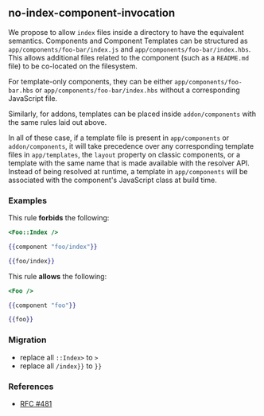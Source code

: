 ## no-index-component-invocation

We propose to allow `index`
files inside a directory to have the equivalent semantics. Components and Component Templates can be structured as `app/components/foo-bar/index.js` and
`app/components/foo-bar/index.hbs`. This allows additional files related to the
component (such as a `README.md` file) to be co-located on the filesystem.

For template-only components, they can be either `app/components/foo-bar.hbs`
or `app/components/foo-bar/index.hbs` without a corresponding JavaScript file.

Similarly, for addons, templates can be placed inside `addon/components` with
the same rules laid out above.

In all of these case, if a template file is present in `app/components` or
`addon/components`, it will take precedence over any corresponding template
files in `app/templates`, the `layout` property on classic components, or a
template with the same name that is made available with the resolver API.
Instead of being resolved at runtime, a template in `app/components` will be
associated with the component's JavaScript class at build time.

### Examples

This rule **forbids** the following:

```hbs
<Foo::Index />
```

```hbs
{{component "foo/index"}}
```

```hbs
{{foo/index}}
```

This rule **allows** the following:

```hbs
<Foo />
```

```hbs
{{component "foo"}}
```

```hbs
{{foo}}
```

### Migration

* replace all `::Index>` to `>`
* replace all `/index}}` to `}}`

### References

* [RFC #481](https://github.com/emberjs/rfcs/blob/master/text/0481-component-templates-co-location.md#high-level-design)
